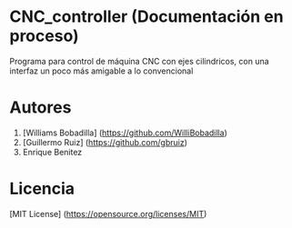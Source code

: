 # CNC_controller (Documentación en proceso) 
Programa para control de máquina CNC con ejes cilindricos, con una interfaz un poco más amigable a lo convencional
# Autores 
  1. [Williams Bobadilla] (https://github.com/WilliBobadilla)
  2. [Guillermo Ruiz] (https://github.com/gbruiz)
  3. Enrique Benitez 

# Licencia 
[MIT License] (https://opensource.org/licenses/MIT)

